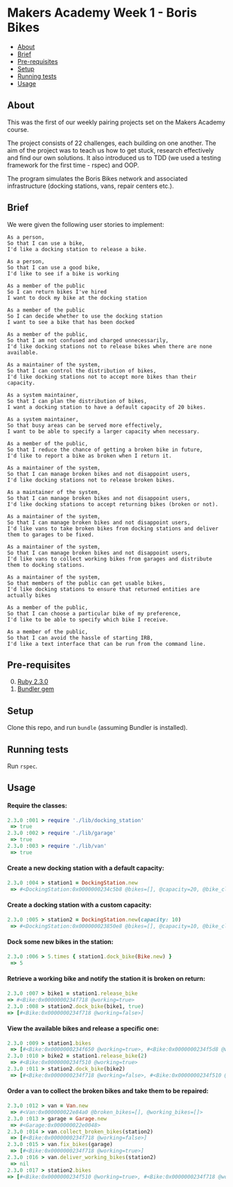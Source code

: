 # Makers Academy Week 1 - Boris Bikes

- [About](#about)
- [Brief](#brief)
- [Pre-requisites](#pre-requisites)
- [Setup](#setup)
- [Running tests](#running-tests)
- [Usage](#usage)

## About
This was the first of our weekly pairing projects set on the Makers Academy course.

The project consists of 22 challenges, each building on one another. The aim of the project was to teach us how to get stuck, research effectively and find our own solutions. It also introduced us to TDD (we used a testing framework for the first time - rspec) and OOP.

The program simulates the Boris Bikes network and associated infrastructure (docking stations, vans, repair centers etc.).

## Brief
We were given the following user stories to implement:
```
As a person,
So that I can use a bike,
I'd like a docking station to release a bike.

As a person,
So that I can use a good bike,
I'd like to see if a bike is working

As a member of the public
So I can return bikes I've hired
I want to dock my bike at the docking station

As a member of the public
So I can decide whether to use the docking station
I want to see a bike that has been docked

As a member of the public,
So that I am not confused and charged unnecessarily,
I'd like docking stations not to release bikes when there are none available.

As a maintainer of the system,
So that I can control the distribution of bikes,
I'd like docking stations not to accept more bikes than their capacity.

As a system maintainer,
So that I can plan the distribution of bikes,
I want a docking station to have a default capacity of 20 bikes.

As a system maintainer,
So that busy areas can be served more effectively,
I want to be able to specify a larger capacity when necessary.

As a member of the public,
So that I reduce the chance of getting a broken bike in future,
I'd like to report a bike as broken when I return it.

As a maintainer of the system,
So that I can manage broken bikes and not disappoint users,
I'd like docking stations not to release broken bikes.

As a maintainer of the system,
So that I can manage broken bikes and not disappoint users,
I'd like docking stations to accept returning bikes (broken or not).

As a maintainer of the system,
So that I can manage broken bikes and not disappoint users,
I'd like vans to take broken bikes from docking stations and deliver them to garages to be fixed.

As a maintainer of the system,
So that I can manage broken bikes and not disappoint users,
I'd like vans to collect working bikes from garages and distribute them to docking stations.

As a maintainer of the system,
So that members of the public can get usable bikes,
I'd like docking stations to ensure that returned entities are actually bikes

As a member of the public,
So that I can choose a particular bike of my preference,
I'd like to be able to specify which bike I receive.

As a member of the public,
So that I can avoid the hassle of starting IRB,
I'd like a text interface that can be run from the command line.
```

## Pre-requisites
0. [Ruby 2.3.0](ruby)
0. [Bundler gem](bundler)

## Setup
Clone this repo, and run ```bundle``` (assuming Bundler is installed).

## Running tests
Run ```rspec```.

## Usage
#### Require the classes:
```ruby
2.3.0 :001 > require './lib/docking_station'
 => true
2.3.0 :002 > require './lib/garage'
 => true
2.3.0 :003 > require './lib/van'
 => true
```
#### Create a new docking station with a default capacity:
```ruby
2.3.0 :004 > station1 = DockingStation.new
 => #<DockingStation:0x0000000234c5b8 @bikes=[], @capacity=20, @bike_class=Bike>
```
#### Create a docking station with a custom capacity:
```ruby
2.3.0 :005 > station2 = DockingStation.new(capacity: 10)
 => #<DockingStation:0x000000023850e8 @bikes=[], @capacity=10, @bike_class=Bike>
```
#### Dock some new bikes in the station:
```ruby
2.3.0 :006 > 5.times { station1.dock_bike(Bike.new) }
 => 5
```
#### Retrieve a working bike and notify the station it is broken on return:
 ```ruby
2.3.0 :007 > bike1 = station1.release_bike
 => #<Bike:0x0000000234f718 @working=true>
2.3.0 :008 > station2.dock_bike(bike1, true)
 => [#<Bike:0x0000000234f718 @working=false>]
```
#### View the available bikes and release a specific one:
```ruby
2.3.0 :009 > station1.bikes
 => [#<Bike:0x0000000234f650 @working=true>, #<Bike:0x0000000234f5d8 @working=true>, #<Bike:0x0000000234f510 @working=true>, #<Bike:0x0000000234f4e8 @working=true>]
2.3.0 :010 > bike2 = station1.release_bike(2)
 => #<Bike:0x0000000234f510 @working=true>
2.3.0 :011 > station2.dock_bike(bike2)
 => [#<Bike:0x0000000234f718 @working=false>, #<Bike:0x0000000234f510 @working=true>]
```
#### Order a van to collect the broken bikes and take them to be repaired:
```ruby
2.3.0 :012 > van = Van.new
 => #<Van:0x000000022e84a0 @broken_bikes=[], @working_bikes=[]>
2.3.0 :013 > garage = Garage.new
 => #<Garage:0x000000022e0048>
2.3.0 :014 > van.collect_broken_bikes(station2)
 => [#<Bike:0x0000000234f718 @working=false>]
2.3.0 :015 > van.fix_bikes(garage)
 => [#<Bike:0x0000000234f718 @working=true>]
2.3.0 :016 > van.deliver_working_bikes(station2)
 => nil
2.3.0 :017 > station2.bikes
=> [#<Bike:0x0000000234f510 @working=true>, #<Bike:0x0000000234f718 @working=true>]
```

[ruby]: https://www.ruby-lang.org/en/
[bundler]: http://bundler.io/
